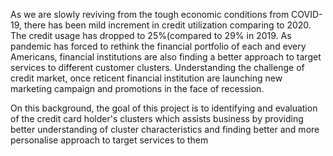 As we are slowly reviving from the tough economic conditions from COVID-19, there has been mild increment in credit utilization comparing to 2020. The credit usage has dropped to 25%(compared to 29% in 2019. As pandemic has forced to rethink the financial portfolio of each and every Americans, financial institutions are also finding a better approach to target services to different customer clusters. Understanding the challenge of credit market, once reticent financial institution are launching new marketing campaign and promotions in the face of recession.

On this background, the goal of this project is to identifying and evaluation of the credit card holder's clusters which assists business by providing better understanding of cluster characteristics and finding better and more personalise approach to target services to them
